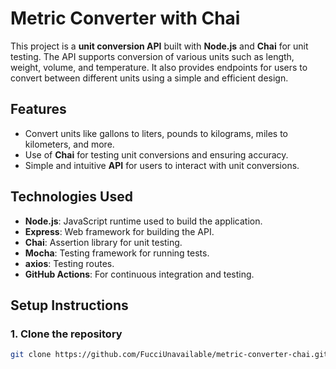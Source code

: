 # Metric Converter with Chai

This project is a **unit conversion API** built with **Node.js** and **Chai** for unit testing. The API supports conversion of various units such as length, weight, volume, and temperature. It also provides endpoints for users to convert between different units using a simple and efficient design.

## Features

- Convert units like gallons to liters, pounds to kilograms, miles to kilometers, and more.
- Use of **Chai** for testing unit conversions and ensuring accuracy.
- Simple and intuitive **API** for users to interact with unit conversions.

## Technologies Used

- **Node.js**: JavaScript runtime used to build the application.
- **Express**: Web framework for building the API.
- **Chai**: Assertion library for unit testing.
- **Mocha**: Testing framework for running tests.
- **axios**: Testing routes.
- **GitHub Actions**: For continuous integration and testing.

## Setup Instructions

### 1. Clone the repository
```bash
git clone https://github.com/FucciUnavailable/metric-converter-chai.git
